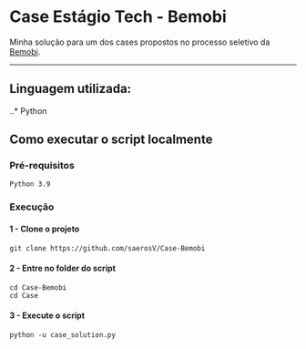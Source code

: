 # Case Estágio Tech - Bemobi

Minha solução para um dos cases propostos no processo seletivo da [Bemobi](https://www.bemobi.com.br/).

***

## Linguagem utilizada:

..* Python

## Como executar o script localmente

### Pré-requisitos
`Python 3.9`

### Execução

#### 1 - Clone o projeto
`git clone https://github.com/saerosV/Case-Bemobi`

#### 2 - Entre no folder do script
```
cd Case-Bemobi
cd Case 
```
#### 3 - Execute o script
`python -u case_solution.py`

